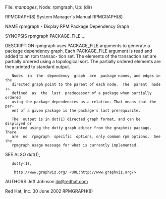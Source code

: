 File: *manpages*,  Node: rpmgraph,  Up: (dir)

RPMGRAPH(8)                 System Manager's Manual                RPMGRAPH(8)



NAME
       rpmgraph - Display RPM Package Dependency Graph

SYNOPSIS
       rpmgraph PACKAGE_FILE ...


DESCRIPTION
       rpmgraph  uses  PACKAGE_FILE arguments to generate a package dependency
       graph. Each PACKAGE_FILE argument is read and added to an rpm  transac-
       tion  set.  The  elements  of the transaction set are partially ordered
       using a topological sort.  The  partially  ordered  elements  are  then
       printed to standard output.

       Nodes  in  the  dependency  graph  are  package names, and edges in the
       directed graph point to the parent of each node.  The  parent  node  is
       defined  as  the  last  predecessor of a package when partially ordered
       using the package dependencies as a relation. That means that the  par-
       ent of a given package is the package's last prerequisite.

       The  output is in dot(1) directed graph format, and can be displayed or
       printed using the dotty graph editor from the graphviz package.   There
       are  no  rpmgraph  specific  options, only common rpm options.  See the
       rpmgraph usage message for what is currently implemented.

SEE ALSO
       dot(1),

       dotty(1),

        http://www.graphviz.org/ <URL:http://www.graphviz.org/>

AUTHORS
       Jeff Johnson <jbj@redhat.com>



Red Hat, Inc.                    30 June 2002                      RPMGRAPH(8)
